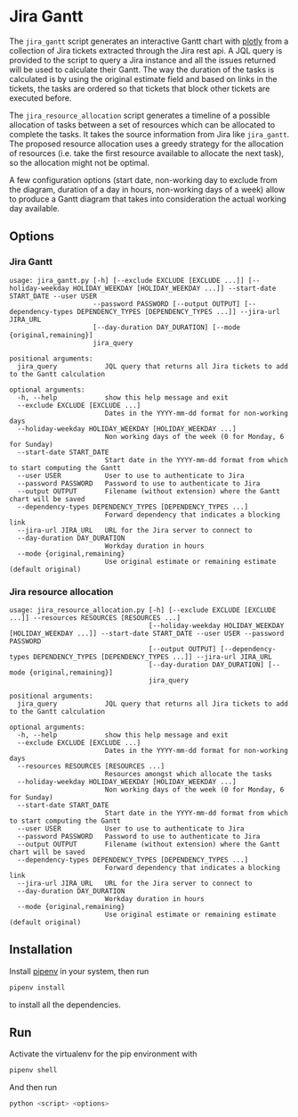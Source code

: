 # Jira Gantt

The `jira_gantt` script generates an interactive Gantt chart with [plotly](https://plotly.com) from a collection of Jira tickets extracted through the Jira rest api. A JQL query is provided to the script to query a Jira instance and all the issues returned will be used to calculate their Gantt. The way the duration of the tasks is calculated is by using the original estimate field and based on links in the tickets, the tasks are ordered so that tickets that block other tickets are executed before.

The `jira_resource_allocation` script generates a timeline of a possible allocation of tasks between a set of resources which can be allocated to complete the tasks. It takes the source information from Jira like `jira_gantt`. The proposed resource allocation uses a greedy strategy for the allocation of resources (i.e. take the first resource available to allocate the next task), so the allocation might not be optimal.

A few configuration options (start date, non-working day to exclude from the diagram, duration of a day in hours, non-working days of a week) allow to produce a Gantt diagram that takes into consideration the actual working day available.

## Options

### Jira Gantt
```
usage: jira_gantt.py [-h] [--exclude EXCLUDE [EXCLUDE ...]] [--holiday-weekday HOLIDAY_WEEKDAY [HOLIDAY_WEEKDAY ...]] --start-date START_DATE --user USER
                     --password PASSWORD [--output OUTPUT] [--dependency-types DEPENDENCY_TYPES [DEPENDENCY_TYPES ...]] --jira-url JIRA_URL
                     [--day-duration DAY_DURATION] [--mode {original,remaining}]
                     jira_query

positional arguments:
  jira_query            JQL query that returns all Jira tickets to add to the Gantt calculation

optional arguments:
  -h, --help            show this help message and exit
  --exclude EXCLUDE [EXCLUDE ...]
                        Dates in the YYYY-mm-dd format for non-working days
  --holiday-weekday HOLIDAY_WEEKDAY [HOLIDAY_WEEKDAY ...]
                        Non working days of the week (0 for Monday, 6 for Sunday)
  --start-date START_DATE
                        Start date in the YYYY-mm-dd format from which to start computing the Gantt
  --user USER           User to use to authenticate to Jira
  --password PASSWORD   Password to use to authenticate to Jira
  --output OUTPUT       Filename (without extension) where the Gantt chart will be saved
  --dependency-types DEPENDENCY_TYPES [DEPENDENCY_TYPES ...]
                        Forward dependency that indicates a blocking link
  --jira-url JIRA_URL   URL for the Jira server to connect to
  --day-duration DAY_DURATION
                        Workday duration in hours
  --mode {original,remaining}
                        Use original estimate or remaining estimate (default original)
```

### Jira resource allocation

```
usage: jira_resource_allocation.py [-h] [--exclude EXCLUDE [EXCLUDE ...]] --resources RESOURCES [RESOURCES ...]
                                   [--holiday-weekday HOLIDAY_WEEKDAY [HOLIDAY_WEEKDAY ...]] --start-date START_DATE --user USER --password PASSWORD
                                   [--output OUTPUT] [--dependency-types DEPENDENCY_TYPES [DEPENDENCY_TYPES ...]] --jira-url JIRA_URL
                                   [--day-duration DAY_DURATION] [--mode {original,remaining}]
                                   jira_query

positional arguments:
  jira_query            JQL query that returns all Jira tickets to add to the Gantt calculation

optional arguments:
  -h, --help            show this help message and exit
  --exclude EXCLUDE [EXCLUDE ...]
                        Dates in the YYYY-mm-dd format for non-working days
  --resources RESOURCES [RESOURCES ...]
                        Resources amongst which allocate the tasks
  --holiday-weekday HOLIDAY_WEEKDAY [HOLIDAY_WEEKDAY ...]
                        Non working days of the week (0 for Monday, 6 for Sunday)
  --start-date START_DATE
                        Start date in the YYYY-mm-dd format from which to start computing the Gantt
  --user USER           User to use to authenticate to Jira
  --password PASSWORD   Password to use to authenticate to Jira
  --output OUTPUT       Filename (without extension) where the Gantt chart will be saved
  --dependency-types DEPENDENCY_TYPES [DEPENDENCY_TYPES ...]
                        Forward dependency that indicates a blocking link
  --jira-url JIRA_URL   URL for the Jira server to connect to
  --day-duration DAY_DURATION
                        Workday duration in hours
  --mode {original,remaining}
                        Use original estimate or remaining estimate (default original)

```

## Installation

Install [pipenv](https://pypi.org/project/pipenv/) in your system, then run

```sh
pipenv install
```

to install all the dependencies.

## Run

Activate the virtualenv for the pip environment with

```sh
pipenv shell
```

And then run 

```sh
python <script> <options>
```
